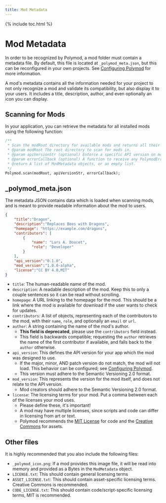 ```yaml
---
title: Mod Metadata
---
```

{% include toc.html %}

# Mod Metadata

In order to be recognized by Polymod, a mod folder must contain a metadata file. By default, this file is located at `_polymod_meta.json`, but this can be reconfigured in your own projects. See [Configuring Polymod](./../configuring-polymod) for more information.

A mod's metadata contains all the information needed for your project to not only recognize a mod and validate its compatibility, but also display it to your users. It includes a title, description, author, and even optionally an icon you can display.

## Scanning for Mods

In your application, you can retrieve the metadata for all installed mods using the following function:

```haxe
/**
 * Scan the modRoot directory for available mods and returns all their respective metadata entries.
 * @param modRoot The root directory to scan for mods in.
 * @param apiVersionStr (optional) Enforce a specific API version on mods.
 * @param errorCallback (optional) A function to receive any PolymodErrors that occur.
 * @return A list of ModMetadata objects, or an empty list.
 */
Polymod.scan(modRoot, apiVersionStr, errorCallback);
```

## _polymod_meta.json

The metadata JSON contains data which is loaded when scanning mods, and is meant to provide readable information about the mod to users.

```json
{
	"title":"Dragon",
	"description":"Replaces Bees with Dragons",
	"homepage": "https://example.com/dragons",
	"contributors": [
		{
			"name": "Lars A. Doucet",
			"role": "Developer"
		}
	],
	"api_version":"0.1.0",
	"mod_version":"1.0.0-alpha",
	"license":"CC BY 4.0,MIT"
}
```

- `title`: The human-readable name of the mod.
- `description`: A readable description of the mod. Keep this to only a couple sentences so it can be read without scrolling.
- `homepage`: A URL linking to the homepage for the mod. This should be a link where the mod is available for download if the user wants to check for updates.
- `contributors`: A list of objects, representing each of the contributors to the mod, with their `name`, `role`, and optionally an `email` or `url`.
- `author`: A string containing the name of the mod's author.
    - **This field is deprecated**, please use the `contributors` field instead.
    - This field is backwards compatible; requesting the `author` retrieves the name of the first contributor if available, and falls back to the `author` otherwise.
- `api_version`: This defines the API version for your app which the mod was designed to use.
    - If the major, minor, AND patch version do not match, the mod will not load. This behavior can be configured; see [Configuring Polymod](./../configuring-polymod/).
    - This version must adhere to the Semantic Versioning 2.0 format.
- `mod_version`: This represents the version for the mod itself, and does not relate to the API version.
    - Mod creators should adhere to the Semantic Versioning 2.0 format.
- `license`: The licensing terms for your mod. Put a comma between each of the licenses your mod uses.
    - Please define these, it's important!
    - A mod may have multiple licenses, since scripts and code can differ in licensing from art or text.
    - Polymod recommends the [MIT License](https://opensource.org/licenses/MIT) for code and the [Creative Commons](https://creativecommons.org/) for assets.

## Other files

It is highly recommended that you also include the following files:

- `_polymod_icon.png`: If a mod provides this image file, it will be read into memory and provided as a Bytes in the `ModMetadata` object.
- `LICENSE.txt`: This should contain general licensing terms
- `ASSET_LICENSE.txt`: This should contain asset-specific licensing terms. Creative Commons is recommended.
- `CODE_LICENSE.txt`: This should contain code/script-specific licensing terms, MIT is recommended.
